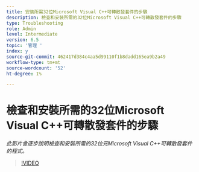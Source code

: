 ```yaml
---
title: 安裝所需32位Microsoft Visual C++可轉散發套件的步驟
description: 檢查和安裝所需的32位Microsoft Visual C++可轉散發套件的步驟
type: Troubleshooting
role: Admin
level: Intermediate
version: 6.5
topic: '管理 '
index: y
source-git-commit: 462417d384c4aa5d99110f1b8dadd165ea9b2a49
workflow-type: tm+mt
source-wordcount: '52'
ht-degree: 1%

---
```



# 檢查和安裝所需的32位Microsoft Visual C++可轉散發套件的步驟

*此影片會逐步說明檢查和安裝所需的32位元Microsoft Visual C++可轉散發套件的程式。*

>[!VIDEO](https://video.tv.adobe.com/v/335520?quality=9&learn=on)





